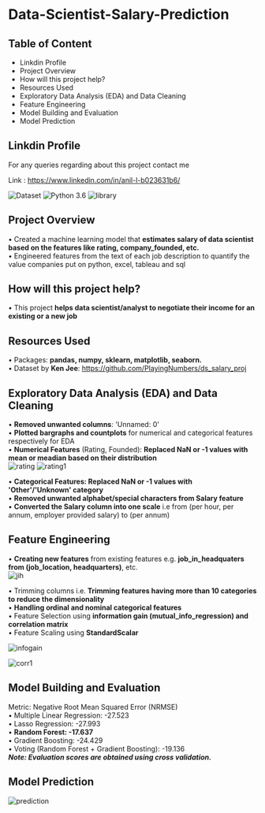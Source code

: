 # Data-Scientist-Salary-Prediction


## Table of Content
  * Linkdin Profile
  * Project Overview
  * How will this project help?
  * Resources Used
  * Exploratory Data Analysis (EDA) and Data Cleaning
  * Feature Engineering
  * Model Building and Evaluation
  * Model Prediction


## Linkdin Profile
For any queries regarding about this project contact me

Link : https://www.linkedin.com/in/anil-l-b023631b6/

![Dataset](https://img.shields.io/badge/Dataset-Ken_Jee-blue.svg) ![Python 3.6](https://img.shields.io/badge/Python-3.6-brightgreen.svg) ![library](https://img.shields.io/badge/Library-sklearn-orange.svg)

## Project Overview
• Created a machine learning model that **estimates salary of data scientist based on the features like rating, company_founded, etc.**<br/>
• Engineered features from the text of each job description to quantify the value companies put on python, excel, tableau and sql

## How will this project help?
• This project **helps data scientist/analyst to negotiate their income for an existing or a new job**

## Resources Used
• Packages: **pandas, numpy, sklearn, matplotlib, seaborn.**<br/>
• Dataset by **Ken Jee**: https://github.com/PlayingNumbers/ds_salary_proj

## Exploratory Data Analysis (EDA) and Data Cleaning
• **Removed unwanted columns**: 'Unnamed: 0'<br/>
• **Plotted bargraphs and countplots** for numerical and categorical features respectively for EDA<br/>
• **Numerical Features** (Rating, Founded): **Replaced NaN or -1 values with mean or meadian based on their distribution**<br/>
![rating](https://user-images.githubusercontent.com/71332138/136660105-8b3f4471-24ef-48b2-853d-f1b7cc7df14c.png)
![rating1](https://user-images.githubusercontent.com/71332138/136660109-cafcede3-8c9b-4b58-a7d8-34065a53e4d3.png)


• **Categorical Features: Replaced NaN or -1 values with 'Other'/'Unknown' category**<br/>
• **Removed unwanted alphabet/special characters from Salary feature**<br/>
• **Converted the Salary column into one scale** i.e from (per hour, per annum, employer provided salary) to (per annum)

## Feature Engineering
• **Creating new features** from existing features e.g. **job_in_headquaters from (job_location, headquarters)**, etc.<br/>
![jih](https://user-images.githubusercontent.com/71332138/136660172-918d13a3-2615-4d72-894e-3542845ef4cd.png)


• Trimming columns i.e. **Trimming features having more than 10 categories to reduce the dimensionality**<br/>
• **Handling ordinal and nominal categorical features**<br/>
• Feature Selection using **information gain (mutual_info_regression) and correlation matrix**<br/>
• Feature Scaling using **StandardScalar**

![infogain](https://user-images.githubusercontent.com/71332138/136661017-d20b34d3-44c9-4d5d-b9ae-bb8fd78c5532.png)

![corr1](https://user-images.githubusercontent.com/71332138/136661022-82bb83d6-6ad5-49bb-b79b-0cb3c3d10757.png)


## Model Building and Evaluation
Metric: Negative Root Mean Squared Error (NRMSE)<br/>
• Multiple Linear Regression: -27.523<br/>
• Lasso Regression: -27.993<br/>
• **Random Forest: -17.637**<br/>
• Gradient Boosting: -24.429<br/>
• Voting (Random Forest + Gradient Boosting): -19.136<br/>
_**Note: Evaluation scores are obtained using cross validation.**_

## Model Prediction
![prediction](https://user-images.githubusercontent.com/71332138/136661034-4f92cf71-abca-4e06-a748-41fc606e6977.PNG)





